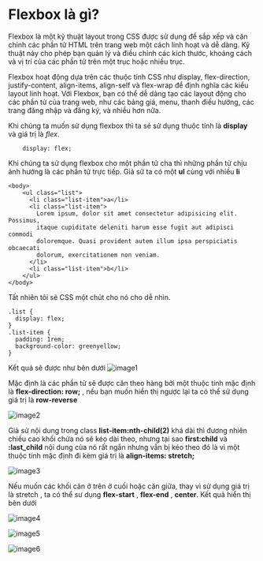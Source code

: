 # Flexbox là gì?

Flexbox là một kỹ thuật layout trong CSS được sử dụng để sắp xếp và căn chỉnh các phần tử HTML trên trang web một cách linh hoạt và dễ dàng. Kỹ thuật này cho phép bạn quản lý và điều chỉnh các kích thước, khoảng cách và vị trí của các phần tử trên một trục hoặc nhiều trục.

Flexbox hoạt động dựa trên các thuộc tính CSS như display, flex-direction, justify-content, align-items, align-self và flex-wrap để định nghĩa các kiểu layout linh hoạt. Với Flexbox, bạn có thể dễ dàng tạo các layout động cho các phần tử của trang web, như các bảng giá, menu, thanh điều hướng, các trang đăng nhập và đăng ký, và nhiều hơn nữa.

Khi chúng ta muốn sử dụng flexbox thì ta sẻ sử dụng thuộc tính là **display** và giá trị là _flex_.

```
    display: flex;
```

Khi chúng ta sử dụng flexbox cho một phần tử cha thì những phần tử chịu ảnh hướng là các phần tử trực tiếp. Giả sử ta có một **ul** cùng với nhiều **li**

```
<body>
    <ul class="list">
      <li class="list-item">a</li>
      <li class="list-item">
        Lorem ipsum, dolor sit amet consectetur adipisicing elit. Possimus,
        itaque cupiditate deleniti harum esse fugit aut adipisci commodi
        doloremque. Quasi provident autem illum ipsa perspiciatis obcaecati
        dolorum, exercitationem non veniam.
      </li>
      <li class="list-item">b</li>
    </ul>
</body>
```

Tất nhiên tôi sẽ CSS một chút cho nó cho dễ nhìn.

```
.list {
  display: flex;
}
.list-item {
  padding: 1rem;
  background-color: greenyellow;
}
```

Kết quả sẽ được như bên dưới
![image1](https://live.staticflickr.com/65535/52847073656_cdbc5b1a23_c.jpg)

Mặc định là các phần tử sẽ được căn theo hàng bởi một thuộc tính mặc định là **flex-direction: row;** , nếu bạn muốn hiển thị ngược lại ta có thể sử dụng giá trị là **row-reverse**

![image2](https://live.staticflickr.com/65535/52847477520_4145db1b5b_c.jpg)

Giả sử nội dung trong class **list-item:nth-child(2)** khá dài thì đương nhiên chiều cao khối chứa nó sẽ kéo dài theo, nhưng tại sao **first:child** và **:last_child** nội dung của nó rất ngắn nhưng vẫn bị kéo theo đó là vì một thuộc tính mặc định đi kèm giá trị là **align-items: stretch;**

![image3](https://live.staticflickr.com/65535/52847282869_761b80ee24_c.jpg)

Nếu muốn các khối căn ở trên ở cuối hoặc căn giữa, thay vì sử dụng giá trị là stretch , ta có thể sư dụng **flex-start** , **flex-end** , **center**. Kết quả hiển thị bên dưới

![image4](https://live.staticflickr.com/65535/52847555128_f49d00db85_c.jpg)

![image5](https://live.staticflickr.com/65535/52847097036_d44a2e4410_c.jpg)

![image6](https://live.staticflickr.com/65535/52847098176_56fae615af_c.jpg)

